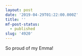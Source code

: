```yaml
---
layout: post
date: '2019-04-29T01:22:00.000Z'
title: ''
mf-post-status:
  - published
slug: '4920'
---
```

So proud of my Emma!

